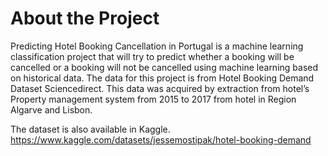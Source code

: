 
# About the Project

Predicting Hotel Booking Cancellation in Portugal is a machine learning 
classification project that will try to predict whether a booking will be cancelled or a 
booking will not be cancelled using machine learning based on historical data.
The data for this project is from Hotel Booking Demand Dataset Sciencedirect. 
This data was acquired by extraction from hotel’s Property management system from 2015 to 
2017 from hotel in Region Algarve and Lisbon. 

The dataset is also available in Kaggle. https://www.kaggle.com/datasets/jessemostipak/hotel-booking-demand




